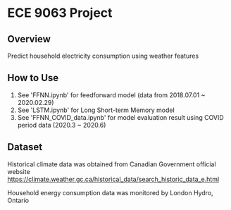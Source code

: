 # ECE 9063 Project

## Overview

Predict household electricity consumption using weather features

## How to Use

1. See 'FFNN.ipynb' for feedforward model (data from 2018.07.01 ~ 2020.02.29)
2. See 'LSTM.ipynb' for Long Short-term Memory model
2. See 'FFNN_COVID_data.ipynb' for model evaluation result using COVID period data (2020.3 ~ 2020.6)

## Dataset

Historical climate data was obtained from Canadian Government official website
https://climate.weather.gc.ca/historical_data/search_historic_data_e.html

Household energy consumption data was monitored by London Hydro, Ontario


